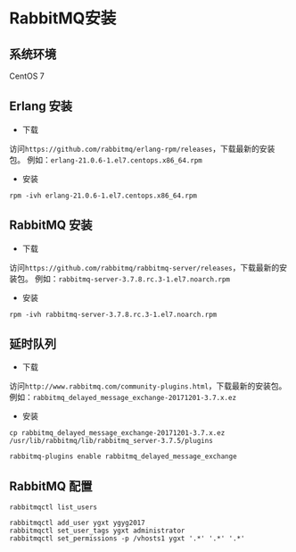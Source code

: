 # RabbitMQ安装

## 系统环境

CentOS 7

## Erlang 安装

* 下载

访问`https://github.com/rabbitmq/erlang-rpm/releases`，下载最新的安装包。
例如：`erlang-21.0.6-1.el7.centops.x86_64.rpm`

* 安装

```
rpm -ivh erlang-21.0.6-1.el7.centops.x86_64.rpm
```

## RabbitMQ 安装

* 下载

访问`https://github.com/rabbitmq/rabbitmq-server/releases`，下载最新的安装包。
例如：`rabbitmq-server-3.7.8.rc.3-1.el7.noarch.rpm`

* 安装

```
rpm -ivh rabbitmq-server-3.7.8.rc.3-1.el7.noarch.rpm
```

## 延时队列

* 下载

访问`http://www.rabbitmq.com/community-plugins.html`，下载最新的安装包。
例如：`rabbitmq_delayed_message_exchange-20171201-3.7.x.ez`

* 安装

```shell
cp rabbitmq_delayed_message_exchange-20171201-3.7.x.ez /usr/lib/rabbitmq/lib/rabbitmq_server-3.7.5/plugins

rabbitmq-plugins enable rabbitmq_delayed_message_exchange
```

## RabbitMQ 配置

```
rabbitmqctl list_users

rabbitmqctl add_user ygxt ygyg2017
rabbitmqctl set_user_tags ygxt administrator
rabbitmqctl set_permissions -p /vhosts1 ygxt '.*' '.*' '.*'
```

